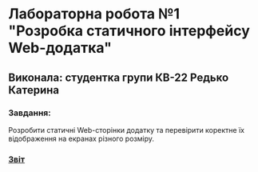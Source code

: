 # Лабораторна робота №1<br>"Розробка статичного інтерфейсу Web-додатка"

## Виконала: студентка групи КВ-22 Редько Катерина

### Завдання: 
Розробити статичні Web-сторінки додатку та перевірити коректне їх відображення на екранах різного розміру.

### [Звіт](https://docs.google.com/document/d/1UBbH3fAgzbEzljncSn2Tnh-nKvFDxZ_Xu7_mTIbxJfE/edit?usp=sharing)